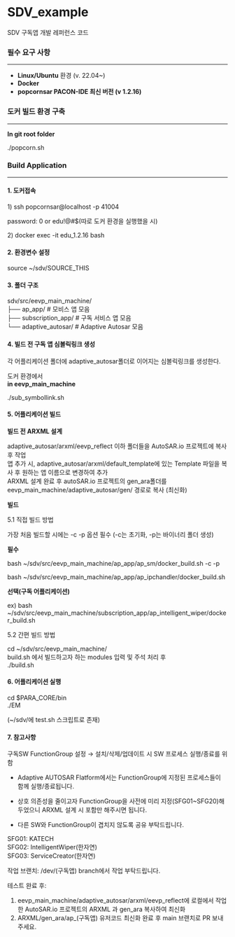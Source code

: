 # SDV_example
SDV 구독앱 개발 레퍼런스 코드

### 필수 요구 사항
---
- **Linux/Ubuntu** 환경 (v. 22.04~)
- **Docker**
- **popcornsar PACON-IDE 최신 버전 (v 1.2.16)**

### 도커 빌드 환경 구축
---
**In git root folder**

./popcorn.sh

### Build Application
---
#### 1. 도커접속

1\) ssh popcornsar@localhost -p 41004

password: 0 or edu!@#$(따로 도커 환경을 실행했을 시)

2\) docker exec -it edu_1.2.16 bash

#### 2. 환경변수 설정

source ~/sdv/SOURCE_THIS

#### 3. 폴더 구조

sdv/src/eevp_main_machine/  
├── ap_app/ # 모비스 앱 모음  
├── subscription_app/ # 구독 서비스 앱 모음  
└── adaptive_autosar/ # Adaptive Autosar 모음  

#### 4. 빌드 전 구독 앱 심볼릭링크 생성

각 어플리케이션 폴더에 adaptive_autosar폴더로 이어지는 심볼릭링크를 생성한다.

도커 환경에서  
**in eevp_main_machine**

./sub_symbollink.sh

#### 5. 어플리케이션 빌드

****빌드 전 ARXML 설계****

adaptive_autosar/arxml/eevp_reflect 이하 폴더들을 AutoSAR.io 프로젝트에 복사 후 작업  
앱 추가 시, adaptive_autosar/arxml/default_template에 있는 Template 파일을 복사 후 원하는 앱 이름으로 변경하여 추가  
ARXML 설계 완료 후 autoSAR.io 프로젝트의 gen_ara폴더를 eevp_main_machine/adaptive_autosar/gen/ 경로로 복사 (최신화)  

****빌드****

5.1 직접 빌드 방법

가장 처음 빌드할 시에는 -c -p 옵션 필수 (-c는 초기화, -p는 바이너리 폴더 생성)

****필수****

bash ~/sdv/src/eevp_main_machine/ap_app/ap_sm/docker_build.sh -c -p

bash ~/sdv/src/eevp_main_machine/ap_app/ap_ipchandler/docker_build.sh

****선택(구독 어플리케이션)****

ex) bash ~/sdv/src/eevp_main_machine/subscription_app/ap_intelligent_wiper/docker_build.sh

5.2 간편 빌드 방법

cd ~/sdv/src/eevp_main_machine/  
build.sh 에서 빌드하고자 하는 modules 입력 및 주석 처리 후  
./build.sh

#### 6. 어플리케이션 실행

cd $PARA_CORE/bin  
./EM

(~/sdv/에 test.sh 스크립트로 존재)

#### 7. 참고사항  
구독SW FunctionGroup 설정 → 설치/삭제/업데이트 시 SW 프로세스 실행/종료를 위함

- Adaptive AUTOSAR Flatform에서는 FunctionGroup에 지정된 프로세스들이 함께 실행/종료됩니다.

- 상호 의존성을 줄이고자 FunctionGroup을 사전에 미리 지정(SFG01~SFG20)해두었으니 ARXML 설계 시 포함만 해주시면 됩니다.

- 다른 SW와 FunctionGroup이 겹치지 않도록 공유 부탁드립니다.

SFG01: KATECH  
SFG02: IntelligentWiper(한자연)  
SFG03: ServiceCreator(한자연) 

작업 브랜치: /dev/(구독앱) branch에서 작업 부탁드립니다.

테스트 완료 후:
1. eevp_main_machine/adaptive_autosar/arxml/eevp_reflect에 로컬에서 작업한 AutoSAR.io 프로젝트의 ARXML 과 gen_ara 복사하여 최신화  
2. ARXML/gen_ara/ap_(구독앱) 유저코드 최신화 완료 후 main 브랜치로 PR 보내주세요.

